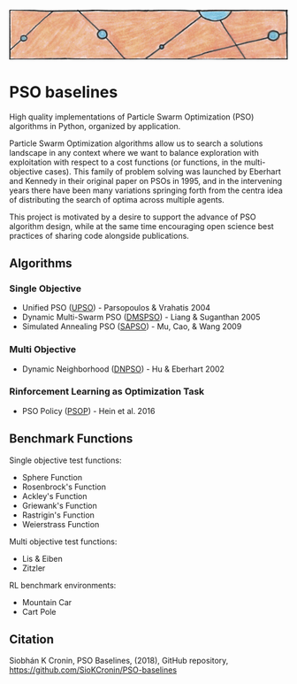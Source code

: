 ![particles](https://github.com/SioKCronin/PSO-baselines/blob/master/common/media/particles.png)

# PSO baselines

High quality implementations of Particle Swarm Optimization (PSO) algorithms in Python, organized by application. 

Particle Swarm Optimization algorithms allow us to search a solutions landscape in any context where we want to balance exploration with exploitation with respect to a cost functions (or functions, in the multi-objective cases). This family of problem solving was launched by Eberhart and Kennedy in their original paper on PSOs in 1995, and in the intervening years there have been many variations springing forth from the centra idea of distributing the search of optima across multiple agents. 

This project is motivated by a desire to support the advance of PSO algorithm design, while at the same time encouraging open science best practices of sharing code alongside publications. 

## Algorithms
### Single Objective 

* Unified PSO ([UPSO](https://github.com/SioKCronin/PSO-baselines/tree/master/upso)) - Parsopoulos &  Vrahatis 2004
* Dynamic Multi-Swarm PSO ([DMSPSO](https://github.com/SioKCronin/PSO-baselines/tree/master/dmspso)) - Liang & Suganthan 2005
* Simulated Annealing PSO ([SAPSO](https://github.com/SioKCronin/PSO-baselines/tree/master/sapso)) - Mu, Cao, & Wang 2009

### Multi Objective

* Dynamic Neighborhood ([DNPSO](https://github.com/SioKCronin/PSO-baselines/tree/master/dnpso)) - Hu & Eberhart 2002

### Rinforcement Learning as Optimization Task

* PSO Policy ([PSOP](https://github.com/SioKCronin/PSO-papers/tree/master/psop)) - Hein et al. 2016

## Benchmark Functions

Single objective test functions:
* Sphere Function
* Rosenbrock's Function
* Ackley's Function
* Griewank's Function
* Rastrigin's Function
* Weierstrass Function

Multi objective test functions:
* Lis & Eiben
* Zitzler

RL benchmark environments:
* Mountain Car
* Cart Pole

## Citation

Siobhán K Cronin, PSO Baselines, (2018), GitHub repository, https://github.com/SioKCronin/PSO-baselines
